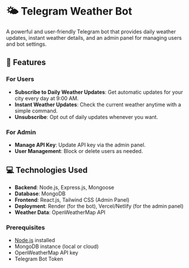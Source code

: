 # 🌤 Telegram Weather Bot  

A powerful and user-friendly Telegram bot that provides daily weather updates, instant weather details, and an admin panel for managing users and bot settings.  

## 🚀 Features  

### For Users  
- **Subscribe to Daily Weather Updates**: Get automatic updates for your city every day at 9:00 AM.  
- **Instant Weather Updates**: Check the current weather anytime with a simple command.  
- **Unsubscribe**: Opt out of daily updates whenever you want.  

### For Admin
- **Manage API Key**: Update API key via the admin panel.  
- **User Management**: Block or delete users as needed.  

## 💻 Technologies Used  
- **Backend**: Node.js, Express.js, Mongoose  
- **Database**: MongoDB  
- **Frontend**: React.js, Tailwind CSS (Admin Panel)  
- **Deployment**: Render (for the bot), Vercel/Netlify (for the admin panel)  
- **Weather Data**: OpenWeatherMap API  


### Prerequisites  
- [Node.js](https://nodejs.org/) installed  
- MongoDB instance (local or cloud)  
- OpenWeatherMap API key  
- Telegram Bot Token  
